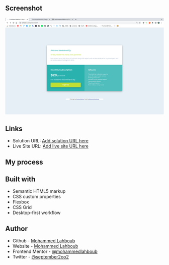 ## Screenshot

![](./screenshot.jpg)


## Links

- Solution URL: [Add solution URL here](https://github.com/mohammedlahboub/Single-price-grid-component)
- Live Site URL: [Add live site URL here](https://mohammedlahboub.github.io/Single-price-grid-component)

## My process

## Built with

- Semantic HTML5 markup
- CSS custom properties
- Flexbox
- CSS Grid
- Desktop-first workflow



## Author
- Github - [Mohammed Lahboub](https://github.com/mohammedlahboub)
- Website - [Mohammed Lahboub](https://www.mohammedlahboub.ml)
- Frontend Mentor - [@mohammedlahboub](https://www.frontendmentor.io/profile/mohammedlahboub)
- Twitter - [@september2oo2](https://www.twitter.com/september2oo2)

